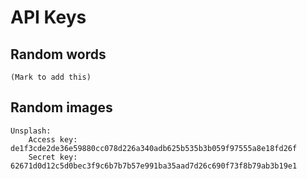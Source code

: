 # API Keys

## Random words
    (Mark to add this)
## Random images
    Unsplash: 
        Access key: de1f3cde2de36e59880cc078d226a340adb625b535b3b059f97555a8e18fd26f
        Secret key: 62671d0d12c5d0bec3f9c6b7b7b57e991ba35aad7d26c690f73f8b79ab3b19e1
